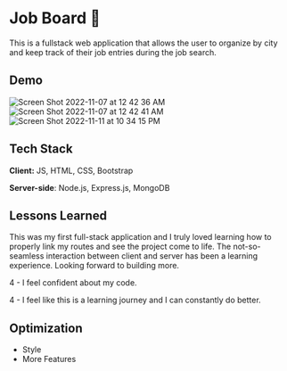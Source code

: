 # Job Board 📝

This is a fullstack web application that allows the user to organize by city and keep track of their job entries during the job search. 


## Demo 
![Screen Shot 2022-11-07 at 12 42 36 AM](https://user-images.githubusercontent.com/112355619/200235109-61312df4-b422-45bc-87b2-21052890bcc2.png)
![Screen Shot 2022-11-07 at 12 42 41 AM](https://user-images.githubusercontent.com/112355619/200235120-61aca53d-8763-46c7-af4b-2c89644c816d.png)
![Screen Shot 2022-11-11 at 10 34 15 PM](https://user-images.githubusercontent.com/112355619/201454474-22b7cf0b-5d9d-4f1e-98ca-d21f389719c1.png)






## Tech Stack

**Client:** JS, HTML, CSS, Bootstrap

**Server-side**: Node.js, Express.js, MongoDB




## Lessons Learned

This was my first full-stack application and I truly loved learning how to properly link my routes and see the project come to life. The not-so-seamless interaction between client and server has been a learning experience. Looking forward to building more. 

4 - I feel confident about my code.

4 - I feel like this is a learning journey and I can constantly do better. 

## Optimization 

- Style
- More Features

